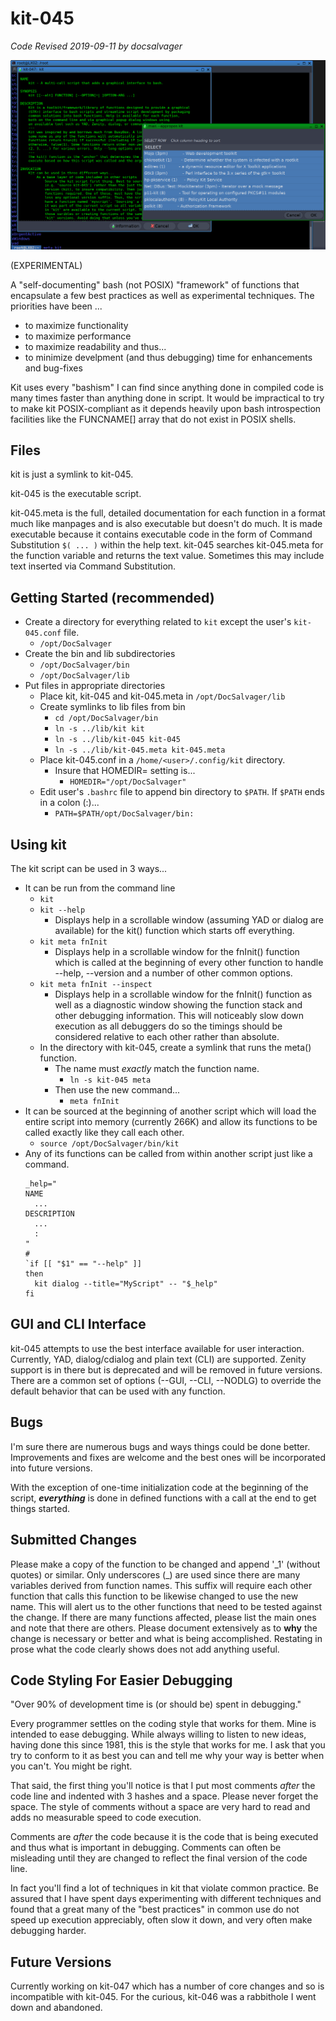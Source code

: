# kit-045
*Code Revised 2019-09-11 by docsalvager*

![]( kit-045-meta.png)

(EXPERIMENTAL)

A "self-documenting" bash (not POSIX) "framework" of functions that encapsulate a few best practices as well as experimental techniques. The priorities have been ...
  - to maximize functionality
  - to maximize performance
  - to maximize readability and thus...
  - to minimize develpment (and thus debugging) time for enhancements and bug-fixes

Kit uses every "bashism" I can find since anything done in compiled code is many times faster than anything done in script. It would be impractical to try to make kit POSIX-compliant as it depends heavily upon bash introspection facilities like the FUNCNAME\[\] array that do not exist in POSIX shells.

## Files
  kit is just a symlink to kit-045.
  
  kit-045 is the executable script.
  
  kit-045.meta is the full, detailed documentation for each function in a format much like manpages and is also executable but doesn't do much. It is made executable because it contains executable code in the form of Command Substitution `$( ... )` within the help text. kit-045 searches kit-045.meta for the function variable and returns the text value. Sometimes this may include text inserted via Command Substitution.
  
## Getting Started (recommended)
  - Create a directory for everything related to `kit` except the user's `kit-045.conf` file.
    - `/opt/DocSalvager`
  - Create the bin and lib subdirectories
    - `/opt/DocSalvager/bin`
    - `/opt/DocSalvager/lib`
  - Put files in appropriate directories
    - Place kit, kit-045 and kit-045.meta in `/opt/DocSalvager/lib`
    - Create symlinks to lib files from bin
      - `cd /opt/DocSalvager/bin`
      - `ln -s ../lib/kit kit`
      - `ln -s ../lib/kit-045 kit-045`
      - `ln -s ../lib/kit-045.meta kit-045.meta`
    - Place kit-045.conf in a `/home/<user>/.config/kit` directory.
      - Insure that HOMEDIR= setting is...
        - `HOMEDIR="/opt/DocSalvager"`
    - Edit user's `.bashrc` file to append bin directory to `$PATH`. If `$PATH` ends in a colon (:)...
      - `PATH=$PATH/opt/DocSalvager/bin:`

## Using kit
The kit script can be used in 3 ways...
  - It can be run from the command line
    - `kit`
    - `kit --help`
      - Displays help in a scrollable window (assuming YAD or dialog are available) for the kit() function which starts off everything.
    - `kit meta fnInit`
      - Displays help in a scrollable window for the fnInit() function which is called at the beginning of every other function to handle --help, --version and a number of other common options.
    - `kit meta fnInit --inspect`
      - Displays help in a scrollable window for the fnInit() function as well as a diagnostic window showing the function stack and other debugging information. This will noticeably slow down execution as all debuggers do so the timings should be considered relative to each other rather than absolute.
    - In the directory with kit-045, create a symlink that runs the meta() function.
      - The name must _*exactly*_ match the function name.
        - `ln -s kit-045 meta`
      - Then use the new command...
        - `meta fnInit`
  - It can be sourced at the beginning of another script which will load the entire script into memory (currently 266K) and allow its functions to be called exactly like they call each other.
    - `source /opt/DocSalvager/bin/kit`
  - Any of its functions can be called from within another script just like a command.
    ~~~
    _help="
    NAME
      ...
    DESCRIPTION
      ...
      :
    "
    #
    `if [[ "$1" == "--help" ]]
    then
      kit dialog --title="MyScript" -- "$_help"
    fi
    ~~~

## GUI and CLI Interface
kit-045 attempts to use the best interface available for user interaction. Currently, YAD, dialog/cdialog and plain text (CLI) are supported. Zenity support is in there but is deprecated and will be removed in future versions. There are a common set of options (--GUI, --CLI, --NODLG) to override the default behavior that can be used with any function.

## Bugs
I'm sure there are numerous bugs and ways things could be done better. Improvements and fixes are welcome and the best ones will be incorporated into future versions.

With the exception of one-time initialization code at the beginning of the script, ***everything*** is done in defined functions with a call at the end to get things started.

## Submitted Changes
Please make a copy of the function to be changed and append '\_1' (without quotes) or similar. Only underscores (\_) are used since there are many variables derived from function names. This suffix will require each other function that calls this function to be likewise changed to use the new name. This will alert us to the other functions that need to be tested against the change. If there are many functions affected, please list the main ones and note that there are others. Please document extensively as to **why** the change is necessary or better and what is being accomplished. Restating in prose what the code clearly shows does not add anything useful.

## Code Styling For Easier Debugging
"Over 90% of development time is (or should be) spent in debugging."

Every programmer settles on the coding style that works for them. Mine is intended to ease debugging. While always willing to listen to new ideas, having done this since 1981, this is the style that works for me. I ask that you try to conform to it as best you can and tell me why your way is better when you can't. You might be right.

That said, the first thing you'll notice is that I put most comments _after_ the code line and indented with 3 hashes and a space. Please never forget the space. The style of comments without a space are very hard to read and adds no measurable speed to code execution.

Comments are _after_ the code because it is the code that is being executed and thus what is important in debugging. Comments can often be misleading until they are changed to reflect the final version of the code line.

In fact you'll find a lot of techniques in kit that violate common practice. Be assured that I have spent days experimenting with different techniques and found that a great many of the "best practices" in common use do not speed up execution appreciably, often slow it down, and very often make debugging harder.

## Future Versions
Currently working on kit-047 which has a number of core changes and so is incompatible with kit-045. For the curious, kit-046 was a rabbithole I went down and abandoned.
